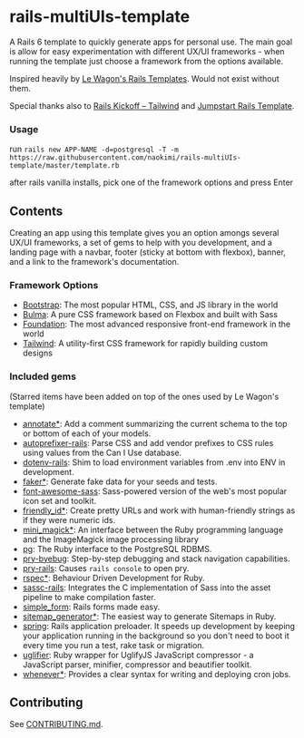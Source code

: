 # rails-multiUIs-template
A Rails 6 template to quickly generate apps for personal use. The main goal is allow for easy experimentation with different UX/UI frameworks - when running the template just choose a framework from the options available.

Inspired heavily by [Le Wagon's Rails Templates](https://github.com/lewagon/rails-templates). Would not exist without them.

Special thanks also to [Rails Kickoff – Tailwind](https://github.com/justalever/kickoff_tailwind) and [Jumpstart Rails Template](https://github.com/excid3/jumpstart).

### Usage

run `rails new APP-NAME -d=postgresql -T -m https://raw.githubusercontent.com/naokimi/rails-multiUIs-template/master/template.rb`

after rails vanilla installs, pick one of the framework options and press Enter

## Contents

Creating an app using this template gives you an option amongs several UX/UI frameworks, a set of gems to help with you development, and a landing page with a navbar, footer (sticky at bottom with flexbox), banner, and a link to the framework's documentation.

### Framework Options

- [Bootstrap](https://getbootstrap.com/): The most popular HTML, CSS, and JS library in the world
- [Bulma](https://bulma.io/): A pure CSS framework based on Flexbox and built with Sass
- [Foundation](https://get.foundation/): The most advanced responsive front-end framework in the world
- [Tailwind](https://tailwindcss.com/): A utility-first CSS framework for rapidly building custom designs

### Included gems
(Starred items have been added on top of the ones used by Le Wagon's template)

- [annotate\*](https://github.com/ctran/annotate_models): Add a comment summarizing the current schema to the top or bottom of each of your models.
- [autoprefixer-rails](https://github.com/ai/autoprefixer-rails): Parse CSS and add vendor prefixes to CSS rules using values from the Can I Use database.
- [dotenv-rails](https://github.com/bkeepers/dotenv): Shim to load environment variables from .env into ENV in development.
- [faker\*](https://github.com/faker-ruby/faker): Generate fake data for your seeds and tests.
- [font-awesome-sass](https://github.com/FortAwesome/font-awesome-sass): Sass-powered version of the web's most popular icon set and toolkit.
- [friendly_id\*](https://github.com/norman/friendly_id): Create pretty URLs and work with human-friendly strings as if they were numeric ids.
- [mini_magick\*](https://github.com/minimagick/minimagick): An interface between the Ruby programming language and the ImageMagick image processing library
- [pg](https://github.com/ged/ruby-pg): The Ruby interface to the PostgreSQL RDBMS.
- [pry-byebug](https://github.com/deivid-rodriguez/pry-byebug): Step-by-step debugging and stack navigation capabilities.
- [pry-rails](https://github.com/rweng/pry-rails): Causes `rails console` to open pry.
- [rspec\*](https://github.com/rspec/rspec): Behaviour Driven Development for Ruby.
- [sassc-rails](https://github.com/sass/sassc-rails): Integrates the C implementation of Sass into the asset pipeline to make compilation faster.
- [simple_form](https://github.com/heartcombo/simple_form): Rails forms made easy.
- [sitemap_generator\*](https://github.com/kjvarga/sitemap_generator): The easiest way to generate Sitemaps in Ruby.
- [spring](https://github.com/rails/spring): Rails application preloader. It speeds up development by keeping your application running in the background so you don't need to boot it every time you run a test, rake task or migration.
- [uglifier](https://github.com/mishoo/UglifyJS): Ruby wrapper for UglifyJS JavaScript compressor - a JavaScript parser, minifier, compressor and beautifier toolkit.
- [whenever\*](https://github.com/javan/whenever): Provides a clear syntax for writing and deploying cron jobs.

## Contributing
See [CONTRIBUTING.md](https://github.com/naokimi/rails-multiUIs-template/blob/master/CONTRIBUTING.md).
